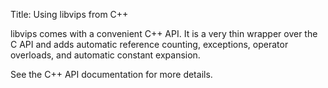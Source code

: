 Title: Using libvips from C++

libvips comes with a convenient C++ API. It is a very thin wrapper over the 
C API and adds automatic reference counting, exceptions, operator 
overloads, and automatic constant expansion. 

See the 
<ulink url="https://libvips.github.io/libvips/API/8.11/cpp">
C++ API documentation</ulink>
for more details.
